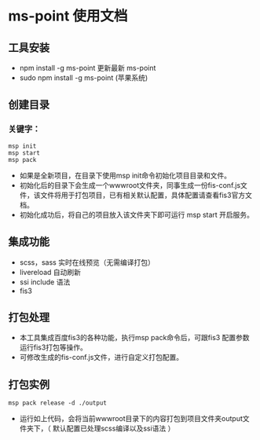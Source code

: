 # ms-point 使用文档

## 工具安装

+ npm install -g ms-point 更新最新 ms-point
+ sudo npm install -g ms-point (苹果系统)

## 创建目录

### 关键字：

    msp init
    msp start
    msp pack

+ 如果是全新项目，在目录下使用msp init命令初始化项目目录和文件。
+ 初始化后的目录下会生成一个wwwroot文件夹，同事生成一份fis-conf.js文件，该文件将用于打包项目，已有相关默认配置，具体配置请查看fis3官方文档。
+ 初始化成功后，将自己的项目放入该文件夹下即可运行 msp start 开启服务。

## 集成功能

+ scss，sass 实时在线预览（无需编译打包）
+ livereload 自动刷新
+ ssi include 语法
+ fis3 

## 打包处理

+ 本工具集成百度fis3的各种功能，执行msp pack命令后，可跟fis3 配置参数运行fis3打包等操作。
+ 可修改生成的fis-conf.js文件，进行自定义打包配置。

## 打包实例

	msp pack release -d ./output

+ 运行如上代码，会将当前wwwroot目录下的内容打包到项目文件夹output文件夹下，（ 默认配置已处理scss编译以及ssi语法 ）